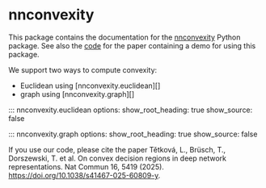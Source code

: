 # nnconvexity
This package contains the documentation for the [nnconvexity](https://pypi.org/project/nnconvexity/) Python package. See also the [code](https://github.com/LenkaTetkova/Convexity-of-representations.git) for the paper containing a demo for using this package.


We support two ways to compute convexity: 

- Euclidean using [nnconvexity.euclidean][]
- graph using [nnconvexity.graph][]


::: nnconvexity.euclidean
    options:
      show_root_heading: true
      show_source: false

::: nnconvexity.graph
    options:
      show_root_heading: true
      show_source: false
      
      
If you use our code, please cite the paper Tětková, L., Brüsch, T., Dorszewski, T. et al. On convex decision regions in deep network representations. Nat Commun 16, 5419 (2025). https://doi.org/10.1038/s41467-025-60809-y.
